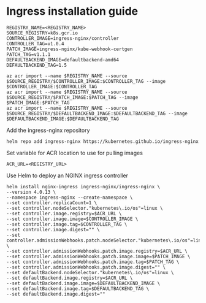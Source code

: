# Ingress installation guide

    REGISTRY_NAME=<REGISTRY_NAME>
    SOURCE_REGISTRY=k8s.gcr.io
    CONTROLLER_IMAGE=ingress-nginx/controller
    CONTROLLER_TAG=v1.0.4
    PATCH_IMAGE=ingress-nginx/kube-webhook-certgen
    PATCH_TAG=v1.1.1
    DEFAULTBACKEND_IMAGE=defaultbackend-amd64
    DEFAULTBACKEND_TAG=1.5

    az acr import --name $REGISTRY_NAME --source $SOURCE_REGISTRY/$CONTROLLER_IMAGE:$CONTROLLER_TAG --image $CONTROLLER_IMAGE:$CONTROLLER_TAG
    az acr import --name $REGISTRY_NAME --source $SOURCE_REGISTRY/$PATCH_IMAGE:$PATCH_TAG --image $PATCH_IMAGE:$PATCH_TAG
    az acr import --name $REGISTRY_NAME --source $SOURCE_REGISTRY/$DEFAULTBACKEND_IMAGE:$DEFAULTBACKEND_TAG --image $DEFAULTBACKEND_IMAGE:$DEFAULTBACKEND_TAG

Add the ingress-nginx repository

    helm repo add ingress-nginx https://kubernetes.github.io/ingress-nginx

Set variable for ACR location to use for pulling images

    ACR_URL=<REGISTRY_URL>

Use Helm to deploy an NGINX ingress controller

    helm install nginx-ingress ingress-nginx/ingress-nginx \
    --version 4.0.13 \
    --namespace ingress-nginx --create-namespace \
    --set controller.replicaCount=1 \
    --set controller.nodeSelector."kubernetes\.io/os"=linux \
    --set controller.image.registry=$ACR_URL \
    --set controller.image.image=$CONTROLLER_IMAGE \
    --set controller.image.tag=$CONTROLLER_TAG \
    --set controller.image.digest="" \
    --set controller.admissionWebhooks.patch.nodeSelector."kubernetes\.io/os"=linux \
    --set controller.admissionWebhooks.patch.image.registry=$ACR_URL \
    --set controller.admissionWebhooks.patch.image.image=$PATCH_IMAGE \
    --set controller.admissionWebhooks.patch.image.tag=$PATCH_TAG \
    --set controller.admissionWebhooks.patch.image.digest="" \
    --set defaultBackend.nodeSelector."kubernetes\.io/os"=linux \
    --set defaultBackend.image.registry=$ACR_URL \
    --set defaultBackend.image.image=$DEFAULTBACKEND_IMAGE \
    --set defaultBackend.image.tag=$DEFAULTBACKEND_TAG \
    --set defaultBackend.image.digest=""